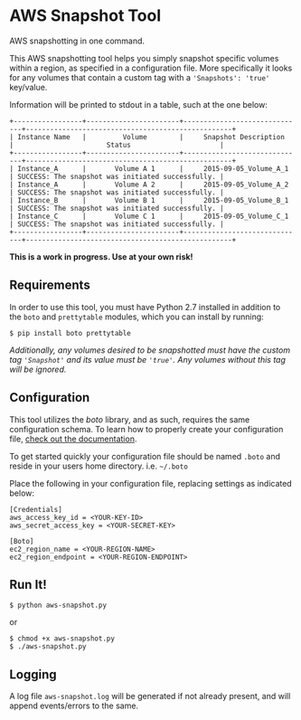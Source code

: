 # AWS Snapshot Tool

AWS snapshotting in one command.

This AWS snapshotting tool helps you simply snapshot specific volumes within a region, as specified in a configuration file. More specifically it looks for any volumes that contain a custom tag with a `'Snapshots': 'true'` key/value.

Information will be printed to stdout in a table, such at the one below:

```
+-----------------+-----------------------+------------------------------+---------------------------------------------------+
| Instance Name   |         Volume        |     Snapshot Description     |                       Status                      |
+-----------------+-----------------------+------------------------------+---------------------------------------------------+
| Instance_A      |       Volume A 1      |     2015-09-05_Volume_A_1    | SUCCESS: The snapshot was initiated successfully. |
| Instance_A      |       Volume A 2      |     2015-09-05_Volume_A_2    | SUCCESS: The snapshot was initiated successfully. |
| Instance_B      |       Volume B 1      |     2015-09-05_Volume_B_1    | SUCCESS: The snapshot was initiated successfully. |
| Instance_C      |       Volume C 1      |     2015-09-05_Volume_C_1    | SUCCESS: The snapshot was initiated successfully. |
+-----------------+-----------------------+------------------------------+---------------------------------------------------+
```

**This is a work in progress. Use at your own risk!**

## Requirements
In order to use this tool, you must have Python 2.7 installed in addition to the `boto` and `prettytable` modules, which you can install by running:

```$ pip install boto prettytable```

_Additionally, any volumes desired to be snapshotted must have the custom tag `'Snapshot'` and its value must be `'true'`. Any volumes without this tag will be ignored._

## Configuration

This tool utilizes the *boto* library, and as such, requires the same configuration schema. To learn how to properly create your configuration file, [check out the documentation](http://boto.readthedocs.org/en/latest/boto_config_tut.html).

To get started quickly your configuration file should be named `.boto` and reside in your users home directory.
i.e. `~/.boto`

Place the following in your configuration file, replacing settings as indicated below:

```
[Credentials]
aws_access_key_id = <YOUR-KEY-ID>
aws_secret_access_key = <YOUR-SECRET-KEY>

[Boto]
ec2_region_name = <YOUR-REGION-NAME>
ec2_region_endpoint = <YOUR-REGION-ENDPOINT>
```

## Run It!
```
$ python aws-snapshot.py
```
or
```
$ chmod +x aws-snapshot.py
$ ./aws-snapshot.py
```

## Logging
A log file `aws-snapshot.log` will be generated if not already present, and will append events/errors to the same.
